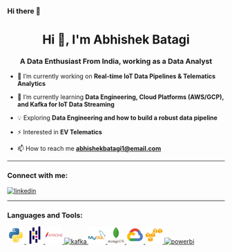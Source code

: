 ### Hi there 👋

<h1 align="center">Hi 👋, I'm Abhishek Batagi</h1>
<h3 align="center">A Data Enthusiast From India, working as a Data Analyst</h3>

- 🔭 I’m currently working on **Real-time IoT Data Pipelines & Telematics Analytics**

- 🌱 I’m currently learning **Data Engineering, Cloud Platforms (AWS/GCP), and Kafka for IoT Data Streaming**

- 💡 Exploring **Data Engineering and how to build a robust data pipeline**

- ⚡ Interested in **EV Telematics**

- 📫 How to reach me **abhishekbatagi1@email.com**

---

<h3 align="left">Connect with me:</h3>
<p align="left">
  <a href="[https://www.linkedin.com/in/abhishekbatagi](https://www.linkedin.com/in/abhishek-batagi/)" target="_blank"><img src="https://cdn.jsdelivr.net/npm/simple-icons@3.13.0/icons/linkedin.svg" alt="linkedin" width="40" height="40"/></a>
</p>

---

<h3 align="left">Languages and Tools:</h3>
<p align="left">
  <a href="https://www.python.org" target="_blank" rel="noreferrer"> <img src="https://raw.githubusercontent.com/devicons/devicon/master/icons/python/python-original.svg" alt="python" width="40" height="40"/> </a> 
  <a href="https://pandas.pydata.org/" target="_blank" rel="noreferrer"> <img src="https://raw.githubusercontent.com/devicons/devicon/master/icons/pandas/pandas-original.svg" alt="pandas" width="40" height="40"/> </a>
  <a href="https://spark.apache.org/" target="_blank" rel="noreferrer"> <img src="https://raw.githubusercontent.com/devicons/devicon/master/icons/apache/apache-original-wordmark.svg" alt="spark" width="40" height="40"/> </a>
  <a href="https://kafka.apache.org/" target="_blank" rel="noreferrer"> <img src="[https://upload.wikimedia.org/wikipedia/commons/thumb/0/05/Apache_kafka.svg/512px-Apache_kafka.svg.png](https://e7.pngegg.com/pngimages/929/893/png-clipart-apache-kafka-apache-cassandra-logo-apache-http-server-apache-hadoop-beijing-text-logo-thumbnail.png)" alt="kafka" width="40" height="40"/> </a>
  <a href="https://www.mysql.com/" target="_blank" rel="noreferrer"> <img src="https://raw.githubusercontent.com/devicons/devicon/master/icons/mysql/mysql-original-wordmark.svg" alt="mysql" width="40" height="40"/> </a>
  <a href="https://www.mongodb.com/" target="_blank" rel="noreferrer"> <img src="https://raw.githubusercontent.com/devicons/devicon/master/icons/mongodb/mongodb-original-wordmark.svg" alt="mongodb" width="40" height="40"/> </a>
  <a href="https://cloud.google.com/" target="_blank" rel="noreferrer"> <img src="https://raw.githubusercontent.com/devicons/devicon/master/icons/googlecloud/googlecloud-original.svg" alt="gcp" width="40" height="40"/> </a>
  <a href="https://aws.amazon.com/" target="_blank" rel="noreferrer"> <img src="https://raw.githubusercontent.com/devicons/devicon/master/icons/amazonwebservices/amazonwebservices-original.svg" alt="aws" width="40" height="40"/> </a>
  <a href="https://powerbi.microsoft.com/" target="_blank" rel="noreferrer"> <img src="https://upload.wikimedia.org/wikipedia/commons/c/cf/New_Power_BI_Logo.svg" alt="powerbi" width="40" height="40"/> </a>
</p>
